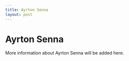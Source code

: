 ```yaml
---
title: Ayrton Senna
layout: post
---
```


# Ayrton Senna

More information about Ayrton Senna will be added here.
